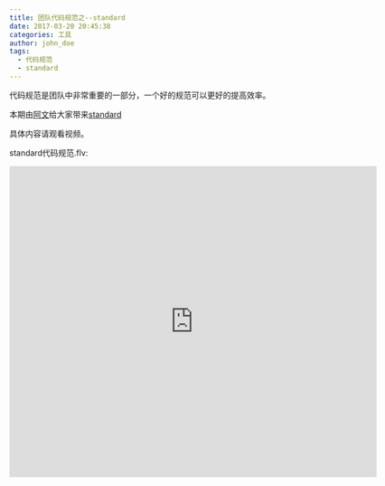 ```yaml
---
title: 团队代码规范之--standard
date: 2017-03-20 20:45:38
categories: 工具
author: john_doe
tags:
  - 代码规范
  - standard
---
```


代码规范是团队中非常重要的一部分，一个好的规范可以更好的提高效率。

<!-- more -->

本期由[阿文](https://github.com/kelvv)给大家带来[standard](https://github.com/feross/standard)

具体内容请观看视频。

standard代码规范.flv:



<iframe height=550 width=650  src="http://player.youku.com/embed/XMjY2NTQzMjA1Mg=="  frameborder=0  />
